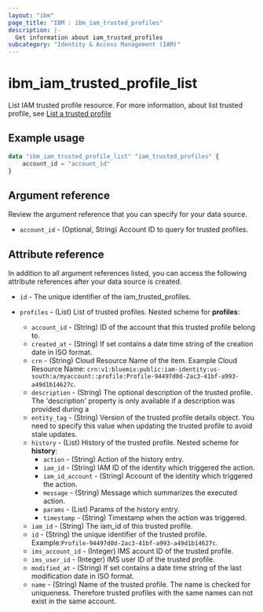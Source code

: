 ```yaml
---
layout: "ibm"
page_title: "IBM : ibm_iam_trusted_profiles"
description: |-
  Get information about iam_trusted_profiles
subcategory: "Identity & Access Management (IAM)"
---
```


# ibm_iam_trusted_profile_list

List IAM trusted profile resource. For more information, about list trusted profile, see [List a trusted profile](https://cloud.ibm.com/apidocs/iam-identity-token-api#list-profile)

## Example usage

```terraform
data "ibm_iam_trusted_profile_list" "iam_trusted_profiles" {
	account_id = "account_id"
}
```

## Argument reference

Review the argument reference that you can specify for your data source.

* `account_id` - (Optional, String) Account ID to query for trusted profiles.

## Attribute reference

In addition to all argument references listed, you can access the following attribute references after your data source is created.

* `id` - The unique identifier of the iam_trusted_profiles.

* `profiles` - (List) List of trusted profiles.
  Nested scheme for **profiles**:
    * `account_id` - (String) ID of the account that this trusted profile belong to.
	* `created_at` - (String) If set contains a date time string of the creation date in ISO format.
	* `crn` - (String) Cloud Resource Name of the item. Example Cloud Resource Name: `crn:v1:bluemix:public:iam-identity:us-south:a/myaccount::profile:Profile-94497d0d-2ac3-41bf-a993-a49d1b14627c`.
	* `description` - (String) The optional description of the trusted profile. The 'description' property is only available if a description was provided during a 
	* `entity_tag` - (String) Version of the trusted profile details object. You need to specify this value when updating the trusted profile to avoid stale updates.
	* `history` - (List) History of the trusted profile.
	  Nested scheme for **history**:
		* `action` - (String) Action of the history entry.
		* `iam_id` - (String) IAM ID of the identity which triggered the action.
		* `iam_id_account` - (String) Account of the identity which triggered the action.
		* `message` - (String) Message which summarizes the executed action.
		* `params` - (List) Params of the history entry.
		* `timestamp` - (String) Timestamp when the action was triggered.
	* `iam_id` - (String) The iam_id of this trusted profile.
	* `id` - (String) the unique identifier of the trusted profile. Example:`Profile-94497d0d-2ac3-41bf-a993-a49d1b14627c`.
	* `ims_account_id` - (Integer) IMS acount ID of the trusted profile.
	* `ims_user_id` - (Integer) IMS user ID of the trusted profile.
	* `modified_at` - (String) If set contains a date time string of the last modification date in ISO format.
	* `name` - (String) Name of the trusted profile. The name is checked for uniqueness. Therefore trusted profiles with the same names can not exist in the same account.

